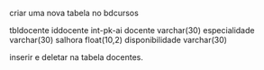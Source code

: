 criar uma nova tabela no bdcursos

tbldocente
iddocente int-pk-ai
docente varchar(30)
especialidade varchar(30)
salhora float(10,2)
disponibilidade varchar(30)

inserir e deletar na tabela docentes.